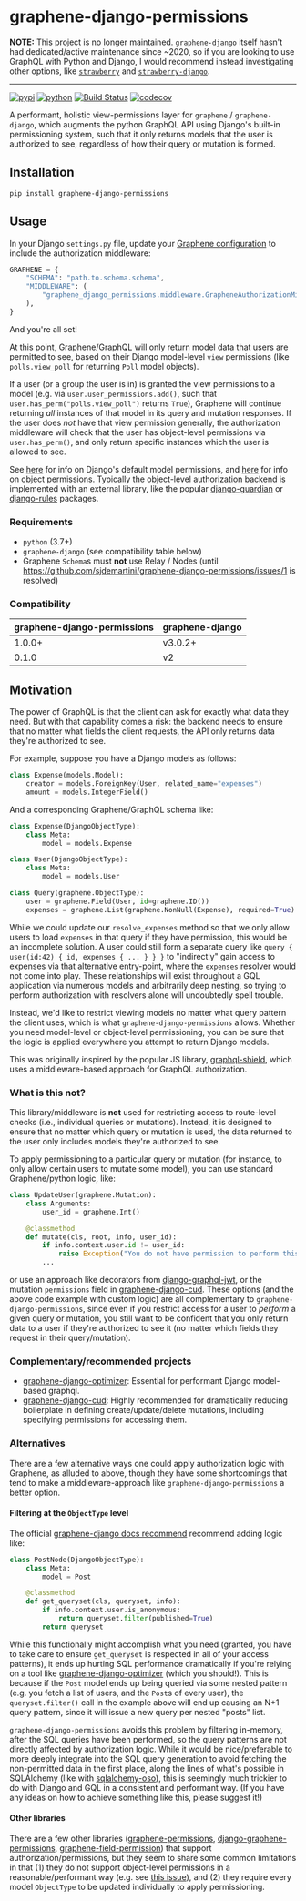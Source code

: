 # graphene-django-permissions

**NOTE:** This project is no longer maintained. `graphene-django` itself hasn't had dedicated/active maintenance since ~2020, so if you are looking to use GraphQL with Python and Django, I would recommend instead investigating other options, like [`strawberry`](https://strawberry.rocks/) and [`strawberry-django`](https://github.com/strawberry-graphql/strawberry-django).

---

[![pypi](https://img.shields.io/pypi/v/graphene-django-permissions.svg)](https://pypi.org/project/graphene-django-permissions/)
[![python](https://img.shields.io/pypi/pyversions/graphene-django-permissions.svg)](https://pypi.org/project/graphene-django-permissions/)
[![Build Status](https://github.com/sjdemartini/graphene-django-permissions/actions/workflows/dev.yml/badge.svg)](https://github.com/sjdemartini/graphene-django-permissions/actions/workflows/dev.yml)
[![codecov](https://codecov.io/gh/sjdemartini/graphene-django-permissions/branch/main/graphs/badge.svg)](https://codecov.io/github/sjdemartini/graphene-django-permissions)

A performant, holistic view-permissions layer for `graphene` / `graphene-django`, which augments the python GraphQL API using Django's built-in permissioning system, such that it only returns models that the user is authorized to see, regardless of how their query or mutation is formed.

## Installation

```shell
pip install graphene-django-permissions
```

## Usage

In your Django `settings.py` file, update your [Graphene configuration](https://docs.graphene-python.org/projects/django/en/latest/settings/) to include the authorization middleware:

```python
GRAPHENE = {
    "SCHEMA": "path.to.schema.schema",
    "MIDDLEWARE": (
        "graphene_django_permissions.middleware.GrapheneAuthorizationMiddleware",
    ),
}
```

And you're all set!

At this point, Graphene/GraphQL will only return model data that users are permitted to see, based on their Django model-level `view` permissions (like `polls.view_poll` for returning `Poll` model objects).

If a user (or a group the user is in) is granted the view permissions to a model (e.g. via `user.user_permissions.add()`, such that `user.has_perm("polls.view_poll")` returns `True`), Graphene will continue returning _all_ instances of that model in its query and mutation responses. If the user does _not_ have that view permission generally, the authorization middleware will check that the user has object-level permissions via `user.has_perm()`, and only return specific instances which the user is allowed to see.

See [here](https://docs.djangoproject.com/en/4.0/topics/auth/default/#default-permissions) for info on Django's default model permissions, and [here](https://docs.djangoproject.com/en/4.0/topics/auth/customizing/#handling-object-permissions) for info on object permissions. Typically the object-level authorization backend is implemented with an external library, like the popular [django-guardian](https://github.com/django-guardian/django-guardian) or [django-rules](https://github.com/dfunckt/django-rules) packages.

### Requirements

* `python` (3.7+)
* `graphene-django`  (see compatibility table below)
* Graphene `Schema`s must **not** use Relay / Nodes (until https://github.com/sjdemartini/graphene-django-permissions/issues/1 is resolved)

### Compatibility

| graphene-django-permissions | graphene-django |
| --- | --- |
| 1.0.0+ | v3.0.2+ |
| 0.1.0 | v2 |

## Motivation

The power of GraphQL is that the client can ask for exactly what data they need. But with that capability comes a risk: the backend needs to ensure that no matter what fields the client requests, the API only returns data they're authorized to see.

For example, suppose you have a Django models as follows:

```python
class Expense(models.Model):
    creator = models.ForeignKey(User, related_name="expenses")
    amount = models.IntegerField()
```

And a corresponding Graphene/GraphQL schema like:
```python
class Expense(DjangoObjectType):
    class Meta:
        model = models.Expense

class User(DjangoObjectType):
    class Meta:
        model = models.User

class Query(graphene.ObjectType):
    user = graphene.Field(User, id=graphene.ID())
    expenses = graphene.List(graphene.NonNull(Expense), required=True)
```

While we could update our `resolve_expenses` method so that we only allow users to load `expenses` in that query if they have permission, this would be an incomplete solution. A user could still form a separate query like `query { user(id:42) { id, expenses { ... } } }` to "indirectly" gain access to expenses via that alternative entry-point, where the `expenses` resolver would not come into play. These relationships will exist throughout a GQL application via numerous models and arbitrarily deep nesting, so trying to perform authorization with resolvers alone will undoubtedly spell trouble.

Instead, we'd like to restrict viewing models no matter what query pattern the client uses, which is what `graphene-django-permissions` allows. Whether you need model-level or object-level permissioning, you can be sure that the logic is applied everywhere you attempt to return Django models.

This was originally inspired by the popular JS library, [graphql-shield](https://github.com/maticzav/graphql-shield), which uses a middleware-based approach for GraphQL authorization.

### What is this not?

This library/middleware is **not** used for restricting access to route-level checks (i.e., individual queries or mutations). Instead, it is designed to ensure that no matter which query or mutation is used, the data returned to the user only includes models they're authorized to see.

To apply permissioning to a particular query or mutation (for instance, to only allow certain users to mutate some model), you can use standard Graphene/python logic, like:

```python
class UpdateUser(graphene.Mutation):
    class Arguments:
        user_id = graphene.Int()

    @classmethod
    def mutate(cls, root, info, user_id):
        if info.context.user.id != user_id:
            raise Exception("You do not have permission to perform this action")
        ...
```

or use an approach like decorators from [django-graphql-jwt](https://django-graphql-jwt.domake.io/decorators.html), or the mutation `permissions` field in [graphene-django-cud](https://graphene-django-cud.readthedocs.io/en/latest/guide/permissions.html). These options (and the above code example with custom logic) are all complementary to `graphene-django-permissions`, since even if you restrict access for a user to _perform_ a given query or mutation, you still want to be confident that you only return data to a user if they're authorized to see it (no matter which fields they request in their query/mutation).

### Complementary/recommended projects

- [graphene-django-optimizer](https://github.com/tfoxy/graphene-django-optimizer): Essential for performant Django model-based graphql.
- [graphene-django-cud](https://github.com/tOgg1/graphene-django-cud): Highly recommended for dramatically reducing boilerplate in defining create/update/delete mutations, including specifying permissions for accessing them.

### Alternatives

There are a few alternative ways one could apply authorization logic with Graphene, as alluded to above, though they have some shortcomings that tend to make a middleware-approach like `graphene-django-permissions` a better option.

#### Filtering at the `ObjectType` level

The official [graphene-django docs recommend](https://docs.graphene-python.org/projects/django/en/latest/authorization/#global-filtering) recommend adding logic like:

```python
class PostNode(DjangoObjectType):
    class Meta:
        model = Post

    @classmethod
    def get_queryset(cls, queryset, info):
        if info.context.user.is_anonymous:
            return queryset.filter(published=True)
        return queryset
```

While this functionally might accomplish what you need (granted, you have to take care to ensure `get_queryset` is respected in all of your access patterns), it ends up hurting SQL performance dramatically if you're relying on a tool like [graphene-django-optimizer](https://github.com/tfoxy/graphene-django-optimizer) (which you should!). This is because if the `Post` model ends up being queried via some nested pattern (e.g. you fetch a list of users, and the `Post`s of every user), the `queryset.filter()` call in the example above will end up causing an N+1 query pattern, since it will issue a new query per nested "posts" list.

`graphene-django-permissions` avoids this problem by filtering in-memory, after the SQL queries have been performed, so the query patterns are not directly affected by authorization logic. While it would be nice/preferable to more deeply integrate into the SQL query generation to avoid fetching the non-permitted data in the first place, along the lines of what's possible in SQLAlchemy (like with [sqlalchemy-oso](https://www.osohq.com/post/graphql-authorization-graphene-sqlalchemy-oso)), this is seemingly much trickier to do with Django and GQL in a consistent and performant way. (If you have any ideas on how to achieve something like this, please suggest it!)

#### Other libraries

There are a few other libraries ([graphene-permissions](https://github.com/redzej/graphene-permissions), [django-graphene-permissions](https://github.com/taoufik07/django-graphene-permissions), [graphene-field-permission](https://github.com/daveoconnor/graphene-field-permission)) that support authorization/permissions, but they seem to share some common limitations in that (1) they do not support object-level permissions in a reasonable/performant way (e.g. see [this issue](https://github.com/redzej/graphene-permissions/issues/10)), and (2) they require every model `ObjectType` to be updated individually to apply permissioning.
